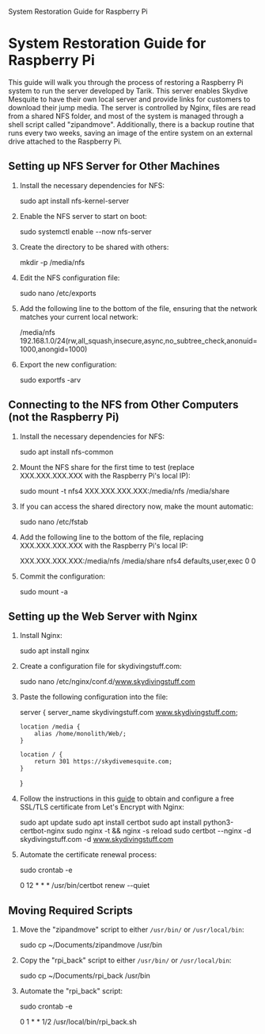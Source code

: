 System Restoration Guide for Raspberry Pi

System Restoration Guide for Raspberry Pi
=========================================

This guide will walk you through the process of restoring a Raspberry Pi system to run the server developed by Tarik. This server enables Skydive Mesquite to have their own local server and provide links for customers to download their jump media. The server is controlled by Nginx, files are read from a shared NFS folder, and most of the system is managed through a shell script called "zipandmove". Additionally, there is a backup routine that runs every two weeks, saving an image of the entire system on an external drive attached to the Raspberry Pi.

Setting up NFS Server for Other Machines
----------------------------------------

1.  Install the necessary dependencies for NFS:

    sudo apt install nfs-kernel-server

2.  Enable the NFS server to start on boot:

    sudo systemctl enable --now nfs-server

3.  Create the directory to be shared with others:

    mkdir -p /media/nfs

4.  Edit the NFS configuration file:

    sudo nano /etc/exports

5.  Add the following line to the bottom of the file, ensuring that the network matches your current local network:

    /media/nfs 192.168.1.0/24(rw,all_squash,insecure,async,no_subtree_check,anonuid=1000,anongid=1000)

6.  Export the new configuration:

    sudo exportfs -arv

Connecting to the NFS from Other Computers (not the Raspberry Pi)
-----------------------------------------------------------------

1.  Install the necessary dependencies for NFS:

    sudo apt install nfs-common

2.  Mount the NFS share for the first time to test (replace XXX.XXX.XXX.XXX with the Raspberry Pi's local IP):

    sudo mount -t nfs4 XXX.XXX.XXX.XXX:/media/nfs /media/share

3.  If you can access the shared directory now, make the mount automatic:

    sudo nano /etc/fstab

4.  Add the following line to the bottom of the file, replacing XXX.XXX.XXX.XXX with the Raspberry Pi's local IP:

    XXX.XXX.XXX.XXX:/media/nfs /media/share nfs4 defaults,user,exec 0 0

5.  Commit the configuration:

    sudo mount -a

Setting up the Web Server with Nginx
------------------------------------

1.  Install Nginx:

    sudo apt install nginx

2.  Create a configuration file for skydivingstuff.com:

    sudo nano /etc/nginx/conf.d/www.skydivingstuff.com

3.  Paste the following configuration into the file:

    server {
        server_name skydivingstuff.com www.skydivingstuff.com;
    
        location /media {
            alias /home/monolith/Web/;
        }
    
        location / {
            return 301 https://skydivemesquite.com;
        }
    }

4.  Follow the instructions in this [guide](https://www.nginx.com/blog/using-free-ssltls-certificates-from-lets-encrypt-with-nginx/) to obtain and configure a free SSL/TLS certificate from Let's Encrypt with Nginx:

    sudo apt update
    sudo apt install certbot
    sudo apt install python3-certbot-nginx
    sudo nginx -t && nginx -s reload
    sudo certbot --nginx -d skydivingstuff.com -d www.skydivingstuff.com

5.  Automate the certificate renewal process:

    sudo crontab -e

    0 12 * * * /usr/bin/certbot renew --quiet

Moving Required Scripts
-----------------------

1.  Move the "zipandmove" script to either `/usr/bin/` or `/usr/local/bin`:

    sudo cp ~/Documents/zipandmove /usr/bin

2.  Copy the "rpi\_back" script to either `/usr/bin/` or `/usr/local/bin`:

    sudo cp ~/Documents/rpi_back /usr/bin

3.  Automate the "rpi\_back" script:

    sudo crontab -e

    0 1 * * 1/2 /usr/local/bin/rpi_back.sh
